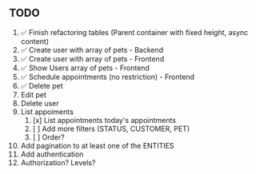 ## TODO

1. ✅ Finish refactoring tables (Parent container with fixed height, async content)
2. ✅ Create user with array of pets - Backend
3. ✅ Create user with array of pets - Frontend
4. ✅ Show Users array of pets - Frontend
5. ✅ Schedule appointments (no restriction) - Frontend
6. ✅ Delete pet
7. Edit pet
8. Delete user
9. List appoiments
   1. [x] List appointments today's appointments
   2. [ ] Add more filters (STATUS, CUSTOMER, PET)
   3. [ ] Order?
10. Add pagination to at least one of the ENTITIES
11. Add authentication
12. Authorization? Levels?
